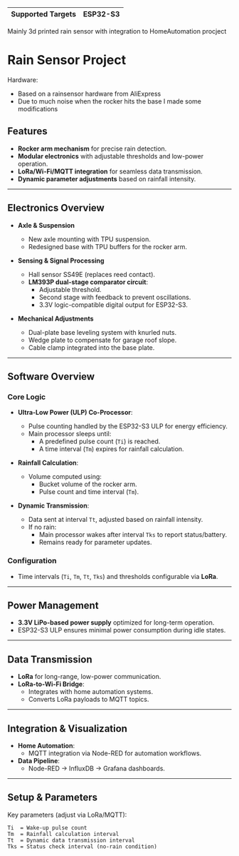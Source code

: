 | Supported Targets | ESP32-S3 |
| ----------------- | -------- |

Mainly 3d printed rain sensor with integration to HomeAutomation procject

# Rain Sensor Project
Hardware:
- Based on a rainsensor hardware from AliExpress
- Due to much noise when the rocker hits the base I made some modifications

## Features
- **Rocker arm mechanism** for precise rain detection.
- **Modular electronics** with adjustable thresholds and low-power operation.
- **LoRa/Wi-Fi/MQTT integration** for seamless data transmission.
- **Dynamic parameter adjustments** based on rainfall intensity.

---

## Electronics Overview
- **Axle & Suspension**  
  - New axle mounting with TPU suspension.  
  - Redesigned base with TPU buffers for the rocker arm.  

- **Sensing & Signal Processing**  
  - Hall sensor SS49E (replaces reed contact).  
  - **LM393P dual-stage comparator circuit**:  
    - Adjustable threshold.  
    - Second stage with feedback to prevent oscillations.  
    - 3.3V logic-compatible digital output for ESP32-S3.  

- **Mechanical Adjustments**  
  - Dual-plate base leveling system with knurled nuts.  
  - Wedge plate to compensate for garage roof slope.  
  - Cable clamp integrated into the base plate.  

---

## Software Overview
### Core Logic
- **Ultra-Low Power (ULP) Co-Processor**:  
  - Pulse counting handled by the ESP32-S3 ULP for energy efficiency.  
  - Main processor sleeps until:  
    - A predefined pulse count (`Ti`) is reached.  
    - A time interval (`Tm`) expires for rainfall calculation.  

- **Rainfall Calculation**:  
  - Volume computed using:  
    - Bucket volume of the rocker arm.  
    - Pulse count and time interval (`Tm`).  

- **Dynamic Transmission**:  
  - Data sent at interval `Tt`, adjusted based on rainfall intensity.  
  - If no rain:  
    - Main processor wakes after interval `Tks` to report status/battery.  
    - Remains ready for parameter updates.  

### Configuration
- Time intervals (`Ti`, `Tm`, `Tt`, `Tks`) and thresholds configurable via **LoRa**.  

---

## Power Management
- **3.3V LiPo-based power supply** optimized for long-term operation.  
- ESP32-S3 ULP ensures minimal power consumption during idle states.  

---

## Data Transmission
- **LoRa** for long-range, low-power communication.  
- **LoRa-to-Wi-Fi Bridge**:  
  - Integrates with home automation systems.  
  - Converts LoRa payloads to MQTT topics.  

---

## Integration & Visualization
- **Home Automation**:  
  - MQTT integration via Node-RED for automation workflows.  
- **Data Pipeline**:  
  - Node-RED → InfluxDB → Grafana dashboards.  

---

## Setup & Parameters
Key parameters (adjust via LoRa/MQTT):
```plaintext
Ti  = Wake-up pulse count  
Tm  = Rainfall calculation interval  
Tt  = Dynamic data transmission interval  
Tks = Status check interval (no-rain condition)  








